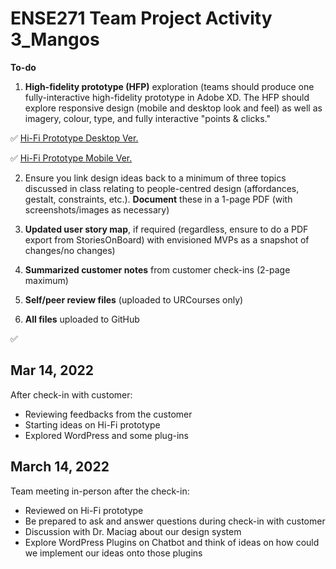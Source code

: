 # ENSE271 Team Project Activity 3_Mangos

**To-do**

1. **High-fidelity prototype (HFP)** exploration (teams should produce one fully-interactive high-fidelity prototype in Adobe XD. The HFP should explore responsive design (mobile and desktop look and feel) as well as imagery, colour, type, and fully interactive "points & clicks."

✅ [Hi-Fi Prototype Desktop Ver.](https://github.com/havr67/mangosense271/blob/activity_3/ENSE271%20Mangos%20Hi-Fi%20web%20Ver..xd)

✅ [Hi-Fi Prototype Mobile Ver.](https://github.com/havr67/mangosense271/blob/activity_3/ENSE271%20Mangos%20Hi-Fi%20mobile%20Ver..xd)

2. Ensure you link design ideas back to a minimum of three topics discussed in class relating to people-centred design (affordances, gestalt, constraints, etc.). **Document** these in a 1-page PDF (with screenshots/images as necessary)

3. **Updated user story map**, if required (regardless, ensure to do a PDF export from StoriesOnBoard) with envisioned MVPs as a snapshot of changes/no changes)

4. **Summarized customer notes** from customer check-ins (2-page maximum)

5. **Self/peer review files** (uploaded to URCourses only)

6. **All files** uploaded to GitHub

✅ 

  
## Mar 14, 2022
After check-in with customer:
- Reviewing feedbacks from the customer
- Starting ideas on Hi-Fi prototype
- Explored WordPress and some plug-ins

## March 14, 2022
Team meeting in-person after the check-in:
- Reviewed on Hi-Fi prototype
- Be prepared to ask and answer questions during check-in with customer
- Discussion with Dr. Maciag about our design system
- Explore WordPress Plugins on Chatbot and think of ideas on how could we implement our ideas onto those plugins

